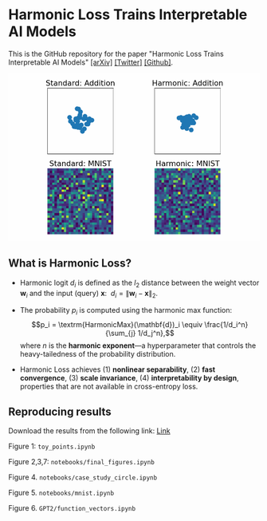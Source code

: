 # Harmonic Loss Trains Interpretable AI Models

This is the GitHub repository for the paper "Harmonic Loss Trains Interpretable AI Models" [[arXiv]]() [[Twitter]]() [[Github]](https://github.com/KindXiaoming/grow-crystals).

![Harmonic Demo](./figures/weights_evolution.gif)

## What is Harmonic Loss?
- Harmonic logit $d_i$ is defined as the $l_2$ distance between the weight vector $\mathbf{w}_i$ and the input (query) $\mathbf{x}$:&nbsp; $d_i = \|\mathbf{w}_i - \mathbf{x}\|_2$.

- The probability $p_i$ is computed using the harmonic max function: $$p_i = \textrm{HarmonicMax}(\mathbf{d})_i \equiv \frac{1/d_i^n}{\sum_{j} 1/d_j^n},$$  where $n$ is the **harmonic exponent**—a hyperparameter that controls the heavy-tailedness of the probability distribution.

- Harmonic Loss achieves (1) **nonlinear separability**, (2)  **fast convergence**, (3) **scale invariance**, (4) **interpretability by design**, properties that are not available in cross-entropy loss.


## Reproducing results

Download the results from the following link: [Link](https://www.dropbox.com/scl/fi/9kj9aw1ymgsw0qya7sh8h/harmonic-data.zip?rlkey=6oc804x2r3ocmx3jidow4uqcp&st=e7i81esq&dl=0)

Figure 1: ``toy_points.ipynb``

Figure 2,3,7: ``notebooks/final_figures.ipynb``

Figure 4. ``notebooks/case_study_circle.ipynb``

Figure 5. ``notebooks/mnist.ipynb``

Figure 6. ``GPT2/function_vectors.ipynb``
